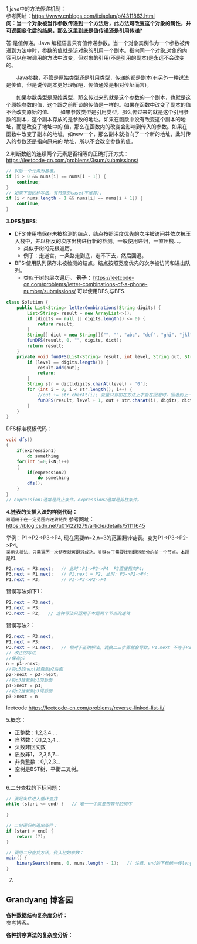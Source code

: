 1.java中的方法传递机制：  
参考网址：https://www.cnblogs.com/lixiaolun/p/4311863.html  
**问：当一个对象被当作参数传递到一个方法后，此方法可改变这个对象的属性，并可返回变化后的结果，那么这里到底是值传递还是引用传递?**  

答:是值传递。Java 编程语言只有值传递参数。当一个对象实例作为一个参数被传递到方法中时，参数的值就是该对象的引用一个副本。指向同一个对象,对象的内容可以在被调用的方法中改变，但对象的引用(不是引用的副本)是永远不会改变的。

　　Java参数，不管是原始类型还是引用类型，传递的都是副本(有另外一种说法是传值，但是说传副本更好理解吧，传值通常是相对传址而言)。

　　如果参数类型是原始类型，那么传过来的就是这个参数的一个副本，也就是这个原始参数的值，这个跟之前所谈的传值是一样的。如果在函数中改变了副本的值不会改变原始的值.
　　如果参数类型是引用类型，那么传过来的就是这个引用参数的副本，这个副本存放的是参数的地址。如果在函数中没有改变这个副本的地址，而是改变了地址中的 值，那么在函数内的改变会影响到传入的参数。如果在函数中改变了副本的地址，如new一个，那么副本就指向了一个新的地址，此时传入的参数还是指向原来的 地址，所以不会改变参数的值。

2.判断数组的连续两个元素是否相等的正确打开方式：  
https://leetcode-cn.com/problems/3sum/submissions/
```java
// 以后一个元素为基准。
if (i > 0 && nums[i] == nums[i - 1]) {
    continue;
}
// 如果下面这种写法，有特殊的case(不推荐).
if (i < nums.length - 1 && nums[i] == nums[i + 1]) {
    continue;
}
```

3.**DFS与BFS:**
- DFS:使用栈保存未被检测的结点，结点按照深度优先的次序被访问并依次被压入栈中，并以相反的次序出栈进行新的检测。一般使用递归，一直压栈...。
    - 类似于树的先根遍历。
    - 例子：走迷宫。一条路走到底，走不下去，然后回退。
- BFS:使用队列保存未被检测的结点。结点按照宽度优先的次序被访问和进出队列。
    - 类似于树的层次遍历。
**例子：**
https://leetcode-cn.com/problems/letter-combinations-of-a-phone-number/submissions/
可以使用DFS,与BFS.
```java
class Solution {
    public List<String> letterCombinations(String digits) {
        List<String> result = new ArrayList<>();
        if (digits == null || digits.length() <= 0) {
            return result;
        }
        String[] dict = new String[]{"", "", "abc", "def", "ghi", "jkl", "mno", "pqrs", "tuv", "wxyz"};
        funDFS(result, 0, "", digits, dict);
        return result;
    }
    private void funDFS(List<String> result, int level, String out, String digits, String[] dict) {
        if (level == digits.length()) {
            result.add(out);
            return;
        }
        String str = dict[digits.charAt(level) - '0']; 
        for (int i = 0; i < str.length(); i++) {
            //out += str.charAt(i); 变量只有加在方法上才会在回退时，回退到上一个变量的值。
            funDFS(result, level + 1, out + str.charAt(i), digits, dict);
        }
    }
}
```
DFS标准模板代码：
```java
void dfs()
{
    if(expression1)
        do something
    for(int i=0;i<N;i++)
    {
        if(expression2)
            do something
        dfs();
    }
}
// expression1通常是终止条件。expression2通常是剪枝条件。
```



4.**链表的头插入法的样例代码：**  
```可适用于在一定范围内逆转链表```
参考网址：https://blog.csdn.net/u014221279/article/details/51111645

举例：P1->P2->P3->P4, 现在需要m=2,n=3的范围翻转链表。变为P1->P3->P2->P4。  
```采用头插法，只需遍历一次链表就可翻转成功。关键在于需要找到翻转部分的前一个节点。本题是P1```  
```java
P2.next = P3.next;   // 此时：P1->P2->P4  P2直接指向P4;
P3.next = P1.next;   // P1.next = P2, 此时: P3->P2->P4;
P1.next = P3;        // P1->P3->P2->P4
```
错误写法如下1：
```java
P2.next = P3.next;
P1.next = P3; 
P3.next = P2;   // 这种写法只适用于本题两个节点的逆转
```
错误写法2：
```java
P2.next = P3.next;
P1.next = P3;
P3.next = P1.next;   // 相对于正确解法，调换二三步骤就会导致，P1.next 不等于P2,而是被修改为P3了.
// 改正的写法
//保存p2
n = p1->next;
//将p3的next挂载到p2后面
p2->next = p3->next;
//将p3挂载到p1的后面
p1->next = p3;
//将p2挂载到p3得后面
p3->next = n
```

leetcode:https://leetcode-cn.com/problems/reverse-linked-list-ii/

5.概念：  
- 正整数：1,2,3,4....
- 自然数：0,1,2,3,4...
- 负数非回文数
- 质数非1， 2,3,5,7...
- 非负整数：0,1,2,3...
- 空树是BST树、平衡二叉树。
- 

6.二分查找的下标问题：  
```java
// 满足条件进入循环查找
while (start <= end) {   // 唯一一个需要带等号的排序
 
}

// 二分递归的退出条件：
if (start > end) {
    return (?);
}

// 调用二分查找方法，传入初始参数：
main() {
    binarySearch(nums, 0, nums.length - 1);   // 注意，end的下标统一传length - 1
}
```

7.

## Grandyang 博客园



**各种数据结构复杂度分析：**  
参考博客。

**各种排序算法的复杂度分析：**

